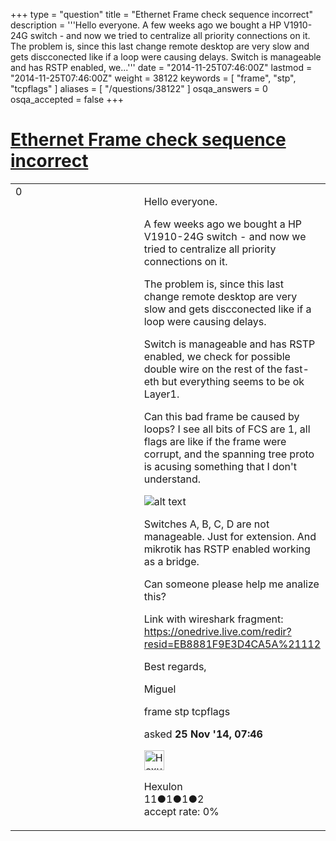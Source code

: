 +++
type = "question"
title = "Ethernet Frame check sequence incorrect"
description = '''Hello everyone. A few weeks ago we bought a HP V1910-24G switch - and now we tried to centralize all priority connections on it. The problem is, since this last change remote desktop are very slow and gets discconected like if a loop were causing delays. Switch is manageable and has RSTP enabled, we...'''
date = "2014-11-25T07:46:00Z"
lastmod = "2014-11-25T07:46:00Z"
weight = 38122
keywords = [ "frame", "stp", "tcpflags" ]
aliases = [ "/questions/38122" ]
osqa_answers = 0
osqa_accepted = false
+++

<div class="headNormal">

# [Ethernet Frame check sequence incorrect](/questions/38122/ethernet-frame-check-sequence-incorrect)

</div>

<div id="main-body">

<div id="askform">

<table id="question-table" style="width:100%;"><colgroup><col style="width: 50%" /><col style="width: 50%" /></colgroup><tbody><tr class="odd"><td style="width: 30px; vertical-align: top"><div class="vote-buttons"><div id="post-38122-score" class="post-score" title="current number of votes">0</div><div id="favorite-count" class="favorite-count"></div></div></td><td><div id="item-right"><div class="question-body"><p>Hello everyone.</p><p>A few weeks ago we bought a HP V1910-24G switch - and now we tried to centralize all priority connections on it.</p><p>The problem is, since this last change remote desktop are very slow and gets discconected like if a loop were causing delays.</p><p>Switch is manageable and has RSTP enabled, we check for possible double wire on the rest of the fast-eth but everything seems to be ok Layer1.</p><p>Can this bad frame be caused by loops? I see all bits of FCS are 1, all flags are like if the frame were corrupt, and the spanning tree proto is acusing something that I don't understand.</p><p><img src="https://osqa-ask.wireshark.org/upfiles/networka.jpg" alt="alt text" /></p><p>Switches A, B, C, D are not manageable. Just for extension. And mikrotik has RSTP enabled working as a bridge.</p><p>Can someone please help me analize this?</p><p>Link with wireshark fragment: <a href="https://onedrive.live.com/redir?resid=EB8881F9E3D4CA5A%21112">https://onedrive.live.com/redir?resid=EB8881F9E3D4CA5A%21112</a></p><p>Best regards,</p><p>Miguel</p></div><div id="question-tags" class="tags-container tags">frame stp tcpflags</div><div id="question-controls" class="post-controls"></div><div class="post-update-info-container"><div class="post-update-info post-update-info-user"><p>asked <strong>25 Nov '14, 07:46</strong></p><img src="https://secure.gravatar.com/avatar/5aa82180c727c08459a5e20661099e48?s=32&amp;d=identicon&amp;r=g" class="gravatar" width="32" height="32" alt="Hexulon&#39;s gravatar image" /><p>Hexulon<br />
<span class="score" title="11 reputation points">11</span><span title="1 badges"><span class="badge1">●</span><span class="badgecount">1</span></span><span title="1 badges"><span class="silver">●</span><span class="badgecount">1</span></span><span title="2 badges"><span class="bronze">●</span><span class="badgecount">2</span></span><br />
<span class="accept_rate" title="Rate of the user&#39;s accepted answers">accept rate:</span> <span title="Hexulon has no accepted answers">0%</span></p></img></div></div><div id="comments-container-38122" class="comments-container"></div><div id="comment-tools-38122" class="comment-tools"></div><div class="clear"></div><div id="comment-38122-form-container" class="comment-form-container"></div><div class="clear"></div></div></td></tr></tbody></table>

</div>

</div>


